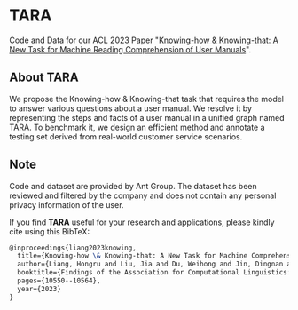 # TARA

Code and Data for our ACL 2023 Paper "[Knowing-how & Knowing-that: A New Task for Machine Reading Comprehension of User Manuals](https://arxiv.org/abs/2306.04187)".

## About TARA
We propose the Knowing-how & Knowing-that task that requires the model to answer various questions about a user manual. We resolve it by representing the steps and facts of a user manual in a unified graph named TARA. To benchmark it, we design an efficient method and annotate a testing set derived from real-world customer service scenarios.

## Note
Code and dataset are provided by Ant Group. The dataset has been reviewed and filtered by the company and does not contain any personal privacy information of the user.

If you find **TARA** useful for your research and applications, please kindly cite using this BibTeX:

```latex
@inproceedings{liang2023knowing,
  title={Knowing-how \& Knowing-that: A New Task for Machine Comprehension of User Manuals},
  author={Liang, Hongru and Liu, Jia and Du, Weihong and Jin, Dingnan and Lei, Wenqiang and Wen, Zujie and Lv, Jiancheng},
  booktitle={Findings of the Association for Computational Linguistics: ACL 2023},
  pages={10550--10564},
  year={2023}
}
```
